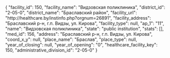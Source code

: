 {
    "facility_id": 150,
    "facility_name": "Видзовская поликлиника",
    "district_id": "2-05-0",
    "district_name": "Браславский район",
    "facility_url": "http:\/\/healthcare.by\/instinfo.php?orgnum=26891",
    "facility_address": "Браславский р-н, г.п. Видзы, ул. Кирова",
    "facility_type": null,
    "ap_1": "11",
    "name": "Видзовская поликлиника",
    "state": "public institution",
    "stats": [],
    "med_id": 156,
    "address": "Браславский р-н, г.п. Видзы, ул. Кирова",
    "coord_x_y": null,
    "place_name": "Браслав",
    "place_type": null,
    "year_of_closing": null,
    "year_of_opening": "0",
    "healthcare_facility_key": 150,
    "administrative_division_id": "2-05-0"
}